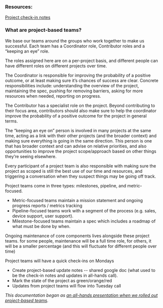 ### Resources:
[Project check-in notes](https://github.com/resin-io/hq/wiki/Monday-Project-Check-ins)

### What are project-based teams?
We base our teams around the groups who work together to make us successful.
Each team has a Coordinator role, Contributor roles and a “keeping an eye” role.

The roles assigned here are on a per-project basis, and different people can have different roles on different projects over time.

The Coordinator is responsible for improving the probability of a positive outcome, or at least making sure it’s chances of success are clear. Concrete responsibilities include: understanding the overview of the project, maintaining the spec, pushing for removing barriers, asking for more resources when needed, reporting on progress.

The Contributor has a specialist role on the project. Beyond contributing to their focus area, contributors should also make sure to help the coordinator improve the probability of a positive outcome for the project in general terms.

The “keeping an eye on” person is involved in many projects at the same time, acting as a link with their other projects (and the broader context) and making sure everything is going in the same direction. This person is one that has broader context and can advise on relative priorities, and also opportunities to improve the project scope/approach based on other things they’re seeing elsewhere.

Every participant of a project team is also responsible with making sure the project as scoped is still the best use of our time and resources, and triggering a conversation when they suspect things may be going off track.

Project teams come in three types: milestones, pipeline, and metric-focused.
* Metric-focused teams maintain a mission statement and ongoing progress reports / metrics tracking 
* Pipeline-focused teams work with a segment of the process (e.g. sales, device support, user support).
* Milestone-focused teams maintain a spec which includes a roadmap of what must be done by when.

Ongoing maintenance of core components lives alongside these project teams. for some people, maintenance will be a full time role, for others, it will be a smaller percentage (and this will fluctuate for different people over time)

Project teams will have a quick check-ins on Mondays
* Create project-based update notes -- shared google doc (what used to be the check-in notes and updates in all-hands call).
* Mark the state of the project as green/orange/red
* Updates from project teams will flow into Tuesday call

*This documentation began as [an all-hands presentation when we rolled out project-based teams](https://github.com/resin-io/hq/wiki/All-hands-presentations#thu-feb-15-2018-project-based-teams).*
